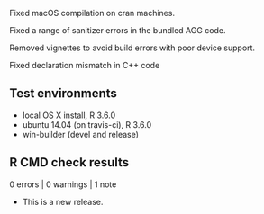 Fixed macOS compilation on cran machines.

Fixed a range of sanitizer errors in the bundled AGG code.

Removed vignettes to avoid build errors with poor device support.

Fixed declaration mismatch in C++ code

## Test environments
* local OS X install, R 3.6.0
* ubuntu 14.04 (on travis-ci), R 3.6.0
* win-builder (devel and release)

## R CMD check results

0 errors | 0 warnings | 1 note

* This is a new release.
